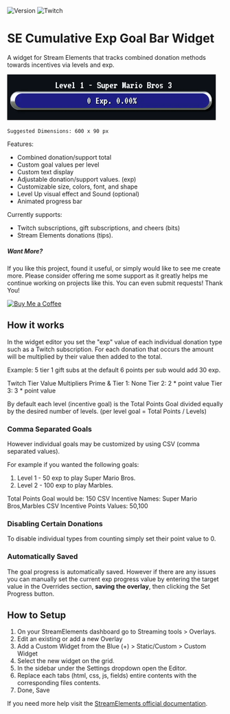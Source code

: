 ![Version](https://img.shields.io/badge/version-3.0-blue)
![Twitch](https://img.shields.io/badge/Twitch-%239146FF.svg?style=for-the-badge&logo=Twitch&logoColor=white)

# SE Cumulative Exp Goal Bar Widget
 A widget for Stream Elements that tracks combined donation methods towards incentives via levels and exp.

![Preview](exp-bar-preview.gif)

    Suggested Dimensions: 600 x 90 px

Features:

- Combined donation/support total
- Custom goal values per level
- Custom text display
- Adjustable donation/support values. (exp)
- Customizable size, colors, font, and shape
- Level Up visual effect and Sound (optional)
- Animated progress bar

Currently supports:

- Twitch subscriptions, gift subscriptions, and cheers (bits)
- Stream Elements donations (tips).

##### Want More?
If you like this project, found it useful, or simply would like to see me create more. Please consider offering me some support as it greatly helps me continue working on projects like this. You can even submit requests! Thank You!

[<img src="https://storage.ko-fi.com/cdn/kofi4.png?v=3" alt="Buy Me a Coffee" width="150">](https://ko-fi.com/mattkun)

## How it works

In the widget editor you set the "exp" value of each individual donation type such as a Twitch subscription. For each donation that occurs the amount will be multiplied by their value then added to the total.

Example: 5 tier 1 gift subs at the default 6 points per sub would add 30 exp.

Twitch Tier Value Multipliers
Prime & Tier 1: None
Tier 2: 2 * point value
Tier 3: 3 * point value

By default each level (incentive goal) is the Total Points Goal divided equally by the desired number of levels.
(per level goal = Total Points / Levels)


### Comma Separated Goals
However individual goals may be customized by using CSV (comma separated values).

For example if you wanted the following goals:
1. Level 1 - 50 exp to play Super Mario Bros.
2. Level 2 - 100 exp to play Marbles.

Total Points Goal would be: 150
CSV Incentive Names: Super Mario Bros,Marbles
CSV Incentive Points Values: 50,100


### Disabling Certain Donations
To disable individual types from counting simply set their point value to 0.


### Automatically Saved
The goal progress is automatically saved. However if there are any issues you can manually set the current exp progress value by entering the target value in the Overrides section, **saving the overlay**, then clicking the Set Progress button.


## How to Setup
1. On your StreamElements dashboard go to Streaming tools > Overlays.
2. Edit an existing or add a new Overlay
3. Add a Custom Widget from the Blue (+) > Static/Custom > Custom Widget
4. Select the new widget on the grid.
5. In the sidebar under the Settings dropdown open the Editor.
6. Replace each tabs (html, css, js, fields) entire contents with the corresponding files contents.
7. Done, Save

If you need more help visit the [StreamElements official documentation](https://dev.streamelements.com/docs/widgets/3cf52461e4e34-before-starting).

